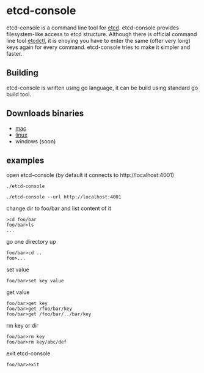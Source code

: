 # etcd-console

etcd-console is a command line tool for [etcd](https://github.com/coreos/etcd).
etcd-console provides filesystem-like access to etcd structure. 
Although there is official command line tool [etcdctl](https://github.com/coreos/etcd/tree/master/etcdctl), it is enoying you have to enter the same (ofter very long) keys again for every command. etcd-console tries to make it simpler and faster.

## Building
etcd-console is written using go language, it can be build using standard go build tool. 

## Downloads binaries
 * [mac](https://github.com/kamilhark/etcd-console/releases/download/0.0.1-ALPHA/etcd-console-mac.zip) 
 * [linux](https://github.com/kamilhark/etcd-console/releases/download/0.0.1-ALPHA/etcd-console-linux.zip)
 * windows (soon)

## examples
open etcd-console (by default it connects to http://localhost:4001)
<pre>
<code>./etcd-console</code>
</pre>
<pre>
<code>./etcd-console --url http://localhost:4001</code>
</pre>
change dir to foo/bar and list content of it
<pre>
<code>>cd foo/bar</code>
<code>foo/bar>ls</code>
<code>...</code>
</pre>
go one directory up
<pre>
<code>foo/bar>cd ..</code>
<code>foo>...</code>
</pre>
set value
<pre>
<code>foo/bar>set key value</code>
</pre>
get value
<pre>
<code>foo/bar>get key</code>
<code>foo/bar>get /foo/bar/key</code>
<code>foo/bar>get /foo/bar/../bar/key</code>
</pre>
rm key or dir
<pre>
<code>foo/bar>rm key</code>
<code>foo/bar>rm key/abc/def</code>
</pre>
exit etcd-console
<pre>
<code>foo/bar>exit</code>
</pre>

